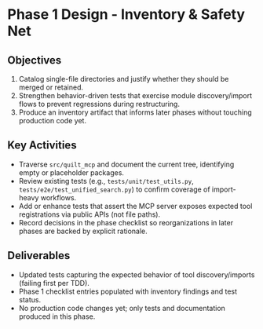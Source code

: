 <!-- markdownlint-disable MD013 -->
# Phase 1 Design - Inventory & Safety Net

## Objectives

1. Catalog single-file directories and justify whether they should be merged or retained.
2. Strengthen behavior-driven tests that exercise module discovery/import flows to prevent regressions during restructuring.
3. Produce an inventory artifact that informs later phases without touching production code yet.

## Key Activities

- Traverse `src/quilt_mcp` and document the current tree, identifying empty or placeholder packages.
- Review existing tests (e.g., `tests/unit/test_utils.py`, `tests/e2e/test_unified_search.py`) to confirm coverage of import-heavy workflows.
- Add or enhance tests that assert the MCP server exposes expected tool registrations via public APIs (not file paths).
- Record decisions in the phase checklist so reorganizations in later phases are backed by explicit rationale.

## Deliverables

- Updated tests capturing the expected behavior of tool discovery/imports (failing first per TDD).
- Phase 1 checklist entries populated with inventory findings and test status.
- No production code changes yet; only tests and documentation produced in this phase.
